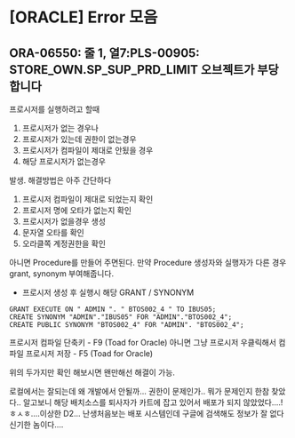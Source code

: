
# [ORACLE] Error 모음

## ORA-06550: 줄 1, 열7:PLS-00905: STORE_OWN.SP_SUP_PRD_LIMIT 오브젝트가 부당합니다
프로시저를 실행하려고 할때

1. 프로시저가 없는 경우나
2. 프로시저가 있는데 권한이 없는경우
3. 프로시저가 컴파일이 제대로 안됬을 경우
4. 해당 프로시저가 없는경우

발생. 해결방법은 아주 간단하다

1. 프로시저 컴파일이 제대로 되었는지 확인
2. 프로시저 명에 오타가 없는지 확인
3. 프로시저가 없을경우 생성
4. 문자열 오타를 확인
5. 오라클쪽 계정권한을 확인

아니면 Procedure를 만들어 주면된다.
만약 Procedure 생성자와 실행자가 다른 경우 grant, synonym 부여해줍니다.

- 프로시저 생성 후 실행시 해당 GRANT / SYNONYM
```
GRANT EXECUTE ON " ADMIN ". " BTOS002_4 " TO IBUS05;
CREATE SYNONYM "ADMIN"."IBUS05" FOR "ADMIN"."BTOS002_4";
CREATE PUBLIC SYNONYM "BTOS002_4" FOR "ADMIN". "BTOS002_4";
```
프로시저 컴파일 단축키 - F9 (Toad for Oracle) 아니면 그냥 프로시저 우클릭해서 컴파일
프로시저 저장 - F5 (Toad for Oracle)

위의 두가지만 확인 해보시면 왠만해선 해결이 가능.

로컬에서는 잘되는데 왜 개발에서 안될까... 권한이 문제인가.. 뭐가 문제인지 한참 찾았다.. 알고보니 해당 배치소스를 퇴사자가 카트에 잡고 있어서 배포가 되지 않았었다....! ㅎㅅㅎ....이상한 D2... 난생처음보는 배포 시스템인데 구글에 검색해도 정보가 잘 없다 신기한 놈이다.... 

<!--stackedit_data:
eyJoaXN0b3J5IjpbOTkyNjk0OTddfQ==
-->